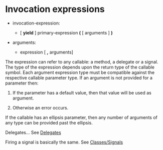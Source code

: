 

Invocation expressions
======================

-   invocation-expression:

    -   [ **yield** ] primary-expression **(** [ arguments ] **)**


-   arguments:

    -   expression [ **,** arguments]

The expression can refer to any callable: a method, a delegate or a signal. The type of the expression depends upon the return type of the callable symbol. Each argument expression type must be compatible against the respective callable parameter type. If an argument is not provided for a parameter then:

1.  If the parameter has a default value, then that value will be used as argument.

2.  Otherwise an error occurs.

If the callable has an ellipsis parameter, then any number of arguments of any type can be provided past the ellipsis.

Delegates... See [Delegates](http://wiki.gnome.org/action/show/Projects/Vala/Manual/Export/Vala/Manual/Delegates#)

Firing a signal is basically the same. See [Classes/Signals](http://wiki.gnome.org/action/show/Projects/Vala/Manual/Export/Vala/Manual/Classes#Signals)

